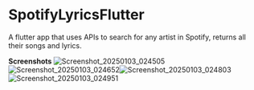 # SpotifyLyricsFlutter
A flutter app that uses APIs to search for any artist in Spotify, returns all their songs and lyrics.

**Screenshots**
![Screenshot_20250103_024505](https://github.com/user-attachments/assets/42e1f02a-097d-4200-8145-d8e11390fd7f)![Screenshot_20250103_024652](https://github.com/user-attachments/assets/586131ed-0d06-462e-918b-ff06c11bea3a)![Screenshot_20250103_024803](https://github.com/user-attachments/assets/3c2b2672-596a-4e09-835e-ac60b14d1a0c)![Screenshot_20250103_024951](https://github.com/user-attachments/assets/5363f92e-023e-4b8a-98ad-792991a4bdbd)





